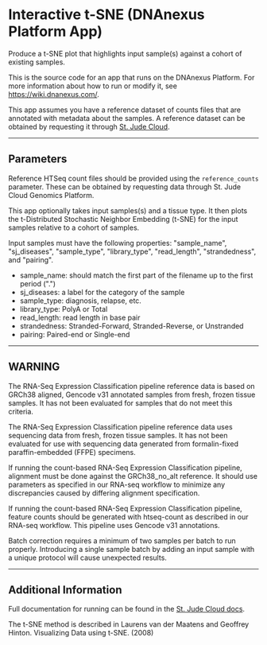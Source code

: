 <!-- dx-header -->
# Interactive t-SNE (DNAnexus Platform App)

Produce a t-SNE plot that highlights input sample(s) against a cohort of existing samples.

This is the source code for an app that runs on the DNAnexus Platform.
For more information about how to run or modify it, see
https://wiki.dnanexus.com/.
<!-- /dx-header -->

<!-- Insert a description of your app here -->
This app assumes you have a reference dataset of counts files that are annotated with metadata about the samples. A reference dataset can be obtained by requesting it through [St. Jude Cloud](https://platform.stjude.cloud/data/publications?publication_accession=SJC-PB-1020).

---

## Parameters

Reference HTSeq count files should be provided using the `reference_counts` parameter. These can be obtained by requesting data through St. Jude Cloud Genomics Platform.

This app optionally takes input samples(s) and a tissue type. It then plots the t-Distributed Stochastic Neighbor Embedding (t-SNE) for the input samples relative to a cohort of samples.  

Input samples must have the following properties: "sample_name", "sj_diseases", "sample_type", "library_type", "read_length", "strandedness", and "pairing".  

* sample_name: should match the first part of the filename up to the first period (".")
* sj_diseases: a label for the category of the sample
* sample_type: diagnosis, relapse, etc.
* library_type: PolyA or Total
* read_length: read length in base pair
* strandedness: Stranded-Forward, Stranded-Reverse, or Unstranded
* pairing: Paired-end or Single-end

---

## WARNING

The RNA-Seq Expression Classification pipeline reference data is based on GRCh38 aligned, Gencode v31 annotated samples from fresh, frozen tissue samples. It has not been evaluated for samples that do not meet this criteria.

The RNA-Seq Expression Classification pipeline reference data uses sequencing data from fresh, frozen tissue samples. It has not been evaluated for use with sequencing data generated from formalin-fixed paraffin-embedded (FFPE) specimens.

If running the count-based RNA-Seq Expression Classification pipeline, alignment must be done against the GRCh38_no_alt reference. It should use parameters as specified in our RNA-seq workflow to minimize any discrepancies caused by differing alignment specification.

If running the count-based RNA-Seq Expression Classification pipeline, feature counts should be generated with htseq-count as described in our RNA-seq workflow. This pipeline uses Gencode v31 annotations.

Batch correction requires a minimum of two samples per batch to run properly. Introducing a single sample batch by adding an input sample with a unique protocol will cause unexpected results.

---

## Additional Information

Full documentation for running can be found in the [St. Jude Cloud docs](https://www.stjude.cloud/docs/guides/genomics-platform/analyzing-data/rnaseq-expression-classification/).

The t-SNE method is described in Laurens van der Maatens and Geoffrey Hinton. Visualizing Data using t-SNE. (2008)

<!--
TODO: This app directory was automatically generated by dx-app-wizard;
please edit this Readme.md file to include essential documentation about
your app that would be helpful to users. (Also see the
Readme.developer.md.) Once you're done, you can remove these TODO
comments.

For more info, see https://wiki.dnanexus.com/Developer-Portal.
-->
